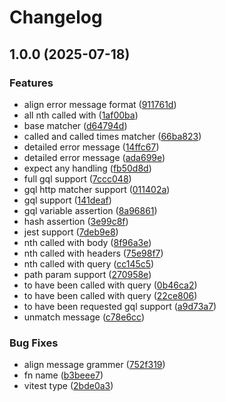 # Changelog

## 1.0.0 (2025-07-18)


### Features

* align error message format ([911761d](https://github.com/marklai1998/msw-request-assertion/commit/911761d704f6af7f160bb84b3c077f43639f3c8c))
* all nth called with ([1af00ba](https://github.com/marklai1998/msw-request-assertion/commit/1af00ba964da25529fd382e4fa26af2bd2bde928))
* base matcher ([d64794d](https://github.com/marklai1998/msw-request-assertion/commit/d64794d89e41ee99b49b7ee31c92af3a579ccdfc))
* called and called times matcher ([66ba823](https://github.com/marklai1998/msw-request-assertion/commit/66ba8235b436cdcbfdac0539dbb45e233b090441))
* detailed error message ([14ffc67](https://github.com/marklai1998/msw-request-assertion/commit/14ffc67a8746db86f48cc29fe761531227a91065))
* detailed error message ([ada699e](https://github.com/marklai1998/msw-request-assertion/commit/ada699e8e5c96b6b0cf2c6daf839ce1a7c91c1b6))
* expect any handling ([fb50d8d](https://github.com/marklai1998/msw-request-assertion/commit/fb50d8dec785a1c1a7c3104dee004020f4a85bc9))
* full gql support ([7ccc048](https://github.com/marklai1998/msw-request-assertion/commit/7ccc048a8a195e91c9a4f651f6c812fa6f0ad300))
* gql http matcher support ([011402a](https://github.com/marklai1998/msw-request-assertion/commit/011402ad2c34a4f4a0e9467a51c41f2eb6f9a32e))
* gql support ([141deaf](https://github.com/marklai1998/msw-request-assertion/commit/141deaf99cc40dbf91529a14730cc6bd9597cac9))
* gql variable assertion ([8a96861](https://github.com/marklai1998/msw-request-assertion/commit/8a9686175b23e459c05d9a460b155ce923aef8a7))
* hash assertion ([3e99c8f](https://github.com/marklai1998/msw-request-assertion/commit/3e99c8f4f5b3d1d50f2869d6697759eef5520801))
* jest support ([7deb9e8](https://github.com/marklai1998/msw-request-assertion/commit/7deb9e8e63f28e17d9cfe3a5631a654d38c8c45e))
* nth called with body ([8f96a3e](https://github.com/marklai1998/msw-request-assertion/commit/8f96a3e3c326cb238e0f55b686d963e9d2d18a2e))
* nth called with headers ([75e98f7](https://github.com/marklai1998/msw-request-assertion/commit/75e98f7f5e7c6112e4df7f469d6fa9c54c593f6d))
* nth called with query ([cc145c5](https://github.com/marklai1998/msw-request-assertion/commit/cc145c5f5ac7a9799413c58d16d2ba44065b5be4))
* path param support ([270958e](https://github.com/marklai1998/msw-request-assertion/commit/270958ec18f77667cd9827f198a644af32ae9d72))
* to have been called with query ([0b46ca2](https://github.com/marklai1998/msw-request-assertion/commit/0b46ca2129982e14d2f1891d96a7a803bfcd7b17))
* to have been called with query ([22ce806](https://github.com/marklai1998/msw-request-assertion/commit/22ce8068c1939055650ff77a9f8f6de09e07b21f))
* to have been requested gql support ([a9d73a7](https://github.com/marklai1998/msw-request-assertion/commit/a9d73a71ca6804ba6a64e9e27819b28ee73fa8ac))
* unmatch message ([c78e6cc](https://github.com/marklai1998/msw-request-assertion/commit/c78e6cc28ce921d987325c535f330929e7173782))


### Bug Fixes

* align message grammer ([752f319](https://github.com/marklai1998/msw-request-assertion/commit/752f319b638b070ff0c24f8e57802b527a39245c))
* fn name ([b3beee7](https://github.com/marklai1998/msw-request-assertion/commit/b3beee776510fd633c8c6fdf50609df5b1bada43))
* vitest type ([2bde0a3](https://github.com/marklai1998/msw-request-assertion/commit/2bde0a3a83c72ab695cf8d93f90e1299cd1642af))

